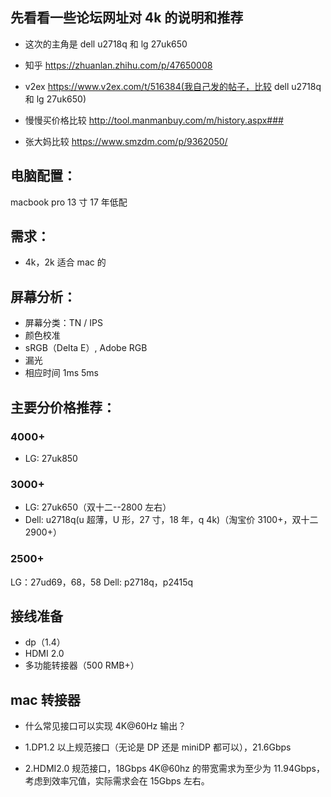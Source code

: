 ## 先看看一些论坛网址对 4k 的说明和推荐

-   这次的主角是 dell u2718q 和 lg 27uk650

-   知乎 https://zhuanlan.zhihu.com/p/47650008
-   v2ex https://www.v2ex.com/t/516384(我自己发的帖子，比较 dell u2718q 和 lg 27uk650)
-   慢慢买价格比较 http://tool.manmanbuy.com/m/history.aspx###
-   张大妈比较 https://www.smzdm.com/p/9362050/

## 电脑配置：

macbook pro 13 寸 17 年低配

## 需求：

-   4k，2k 适合 mac 的

## 屏幕分析：

-   屏幕分类：TN / IPS
-   颜色校准
-   sRGB（Delta E）, Adobe RGB
-   漏光
-   相应时间 1ms 5ms

## 主要分价格推荐：

### 4000+

-   LG: 27uk850

### 3000+

-   LG: 27uk650（双十二--2800 左右）
-   Dell: u2718q(u 超薄，U 形，27 寸，18 年，q 4k)（淘宝价 3100+，双十二 2900+）

### 2500+

LG：27ud69，68，58
Dell: p2718q，p2415q

## 接线准备

-   dp（1.4）
-   HDMI 2.0
-   多功能转接器（500 RMB+）

## mac 转接器

-   什么常见接口可以实现 4K@60Hz 输出？

-   1.DP1.2 以上规范接口（无论是 DP 还是 miniDP 都可以），21.6Gbps
-   2.HDMI2.0 规范接口，18Gbps
    4K@60hz 的带宽需求为至少为 11.94Gbps，考虑到效率冗值，实际需求会在 15Gbps 左右。
